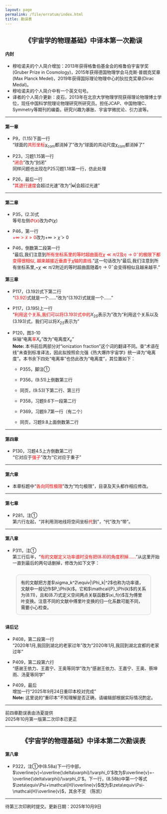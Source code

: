 ```yaml
---
layout: page
permalink: /file/erratum/index.html
title: 勘误表
---
```


<h2 style="text-align: center;">《宇宙学的物理基础》中译本第一次勘误</h2>

#### 内封

- 穆哈诺夫的个人简介增加：2013年获得格鲁伯基金会的格鲁伯宇宙学奖(Gruber Prize in Cosmology)，2015年获得德国物理学会马克斯·普朗克奖章(Max Planck Medel)，2019年获得国际理论物理中心的狄拉克奖章(Dirac Medal)。
- 穆哈诺夫的个人简介中有一个英文句号。
- 译者的个人简介更新：皮石，2013年在北京大学物理学院获得理论物理博士学位，现任中国科学院理论物理研究所研究员。担任JCAP、中国物理C、Symmetry等期刊的编委。研究兴趣为暴胀、宇宙学微扰论、引力波等。

---

#### 第一章

- P9，(1.15)下面一行<br>“球面的<span style="color:red;">共形坐标</span>$\chi_\mathrm{com}$都消掉了”改为“球面的共动尺度$\chi_\mathrm{com}$都消掉了”

- P23，习题1.15第一行<br>“<span style="color:red;">闭合</span>”改为“封闭”<br>同样问题也出现在P25习题1.18第一行，仿此处理

- P26，最后一行<br>“<span style="color:red;">其退行速度</span>会超过光速”改为“$|\mathbf{u}|$会超过光速”

---

#### 第二章

- P35，(2.3)式<br>等号左侧<span style="color:red;">$\Phi(x)$</span>改为$\Phi(\chi)$

- P46，第一行<br><span style="color:red;">$+\infty>\tilde x>0$</span>改为$+\infty>\tilde\chi>0$

- P46，倒数第二段第一行<br>“最后,我们注意到<span style="color:red;">所有坐标系里的等时超曲面在$\chi\ll\pi/2$及$\eta\to0^-$的极限下都变得很相似, 越来越接近垂直于𝜒轴的直线.</span>”这一句话改为“最后,我们注意到所有坐标系里,~$\chi\ll\pi/2$附近的等时超曲面随着$\eta\to0^-$会变得相似且越来越平.”

#### 第三章

- P117，(3.192)式下第二行<br>“<span style="color:red;">(3.92)</span>式就是一个……”改为“(3.192)式就是一个……”

- P117，(3.195)上一行<br>“<span style="color:red;">利用这个关系,我们可以将(3.193)式中的</span>$X_{2S}$表示为”改为“利用这个关系以及(3.193)式，我们可以将$X_{2S}$表示为”

- P120，图3-10<br>纵轴“电离<span style="color:red;">率</span>$X_e$”改为“电离度$X_e$”<br>**Note:** 本书前后两部分对“ionization fraction”这个词的翻译不同。查“术语在线”未查到标准译法，因此拟按照俞允强《热大爆炸宇宙学》统一译为“电离度”。本书余下四处“电离率”也仿此改为“电离度”，其位置如下：
  
  - P355，脚注①
  
  - P356，(9.51)上倒数第三行
  
  - 同页，(9.53)下第二行、第三行
  
  - P358，习题9.6下一段第二行
  
  - P369，习题9.7第一行（有二个）
  
  - 同页，习题9.8上面倒数第二行 

---

#### 第四章

- P130，习题4.5上方倒数第二行<br>“它对应于<span style="color:red;">强子</span>”改为“它对应于重子”

---

#### 第六章

- 本章标题中“<span style="color:red;">各向同性极限</span>”改为“均匀极限”，目录及天头都作相应修改。

---

#### 第七章

- P281，注①<br>第六行左起，“并利用测地线将空间坐标<span style="color:red;">代</span>到”，“代”改为“带”。

---

#### 第八章

- P311，注①<br>第三行后半，“<span style="color:red;">有的文献定义功率谱时没有把(8.8)的角度积掉……</span>”从这里开始一直到最后的两句话删掉，修改为如下文字：

<div style="border: 1px solid #ccc; padding: 1em; width: 80%; margin: 2em auto; text-align: left; border-radius: 10px; background-color: #f9f9f9;">
有的文献把方差$\sigma_k^2\equiv|\Phi_k|^2$也称为功率谱，文献中一般记作$P_\Phi(k)$。它和$\mathcal{P}_\Phi(k)$的关系为(8.11)，且和(8.7)式定义空间两点关联函数$\xi_f(r)$互为傅里叶变换。注意不同的文献中傅里叶变换的归一化系数可能不同，需要小心检查。
</div>

#### 译后记

- P408，第二段第一行<br>“2020年1月,我回到湖北的老家过年”改为“2020年1月,我回到湖北宜都的老家过年”

- P409，第二段第六行<br>“感谢王依力、王嘉宁、王奥等同学”改为“感谢王依力、王嘉宁、王奥、蔡坤雨、汤夏等同学”

- P409，最后<br>增加一行“2025年9月24日重印本校对完成”<br>**Note:** 这里说的“重印本”不知理解是否正确，请编辑部根据实际情况酌定。

---

前四章勘误表由汤夏提供<br>2025年10月第一版第二次印本已更正

---

<h2 style="text-align: center;">《宇宙学的物理基础》中译本第二次勘误表</h2>

#### 第八章

- P322，注①中(8.58a)下一行中部，$\overline{v}=\overline{\delta\varphi}/\varphi_0'$改为$\overline{v}=-\overline{\delta\varphi}/\varphi_0'$。下一行，(8.58b)中第一个等式$\zeta\equiv\Psi+\mathcal{H}\overline{v}$改为$\zeta\equiv\Psi-\mathcal{H}\overline{v}$，其余不变 （陈凯）

---

待第三次印刷时提交。更新日期：2025年10月9日
